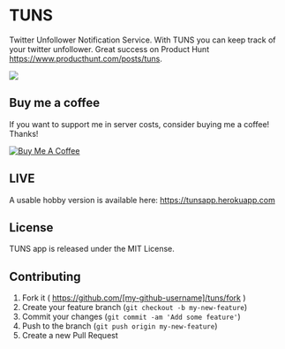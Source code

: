 # TUNS
Twitter Unfollower Notification Service. With TUNS you can keep track of your twitter unfollower. Great success on Product Hunt https://www.producthunt.com/posts/tuns.



<a href="https://i.ibb.co/9HF40hm/Screenshot-2019-04-09-at-12-15-43.png"><img src="https://i.ibb.co/9HF40hm/Screenshot-2019-04-09-at-12-15-43.png" border="0"></a><br />

## Buy me a coffee

If you want to support me in server costs, consider buying me a coffee! Thanks!

<a href="https://www.buymeacoffee.com/582rhJH" target="_blank"><img src="https://www.buymeacoffee.com/assets/img/custom_images/orange_img.png" alt="Buy Me A Coffee" style="height: auto !important;width: auto !important;" ></a>

## LIVE

A usable hobby version is available here: https://tunsapp.herokuapp.com

## License
TUNS app is released under the MIT License.

## Contributing

1. Fork it ( https://github.com/[my-github-username]/tuns/fork )
2. Create your feature branch (`git checkout -b my-new-feature`)
3. Commit your changes (`git commit -am 'Add some feature'`)
4. Push to the branch (`git push origin my-new-feature`)
5. Create a new Pull Request
